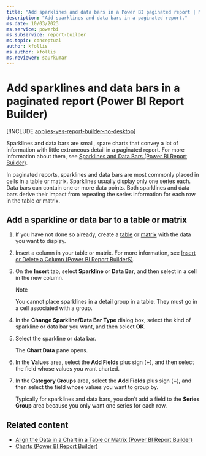 ```yaml
---
title: "Add sparklines and data bars in a Power BI paginated report | Microsoft Docs"
description: "Add sparklines and data bars in a paginated report."
ms.date: 10/03/2023
ms.service: powerbi
ms.subservice: report-builder
ms.topic: conceptual
author: kfollis
ms.author: kfollis
ms.reviewer: saurkumar
---
```

# Add sparklines and data bars in a paginated report (Power BI Report Builder)

[!INCLUDE [applies-yes-report-builder-no-desktop](../../includes/applies-yes-report-builder-no-desktop.md)]

  Sparklines and data bars are small, spare charts that convey a lot of information with little extraneous detail in a paginated report. For more information about them, see [Sparklines and Data Bars &#40;Power BI Report Builder&#41;](sparklines-data-bars-report-builder.md).  
  
 In paginated reports, sparklines and data bars are most commonly placed in cells in a table or matrix. Sparklines usually display only one series each. Data bars can contain one or more data points. Both sparklines and data bars derive their impact from repeating the series information for each row in the table or matrix.  
  
## Add a sparkline or data bar to a table or matrix  
  
1.  If you have not done so already, create a [table](tables-report-builder.md) or [matrix](/sql/reporting-services/report-design/create-a-matrix-report-builder-and-ssrs) with the data you want to display.  
  
1.  Insert a column in your table or matrix. For more information, see [Insert or Delete a Column &#40;Power BI Report BuilderS&#41;](../../paginated-reports/report-design/insert-delete-column-report-builder.md).  
  
1.  On the **Insert** tab, select **Sparkline** or **Data Bar**, and then select in a cell in the new column.  
  
    > [!NOTE]  
    >  You cannot place sparklines in a detail group in a table. They must go in a cell associated with a group.  
  
1.  In the **Change Sparkline/Data Bar Type** dialog box, select the kind of sparkline or data bar you want, and then select **OK**.  
  
1.  Select the sparkline or data bar.  
  
     The **Chart Data** pane opens.  
  
1.  In the **Values** area, select the **Add Fields** plus sign (**+**), and then select the field whose values you want charted.  
  
1.  In the **Category Groups** area, select the **Add Fields** plus sign (**+**), and then select the field whose values you want to group by.  
  
     Typically for sparklines and data bars, you don't add a field to the **Series Group** area because you only want one series for each row.  
  
## Related content

- [Align the Data in a Chart in a Table or Matrix &#40;Power BI Report Builder&#41;](align-data-chart-table-matrix-report-builder.md)  
- [Charts &#40;Power BI Report Builder&#41;](../../paginated-reports/report-design/visualizations/charts-report-builder.md)
  
  
